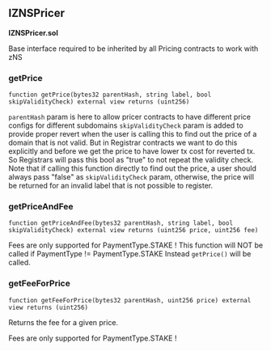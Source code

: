 ## IZNSPricer

**IZNSPricer.sol**

Base interface required to be inherited by all Pricing contracts to work with zNS

### getPrice

```solidity
function getPrice(bytes32 parentHash, string label, bool skipValidityCheck) external view returns (uint256)
```

`parentHash` param is here to allow pricer contracts
 to have different price configs for different subdomains
`skipValidityCheck` param is added to provide proper revert when the user is
calling this to find out the price of a domain that is not valid. But in Registrar contracts
we want to do this explicitly and before we get the price to have lower tx cost for reverted tx.
So Registrars will pass this bool as "true" to not repeat the validity check.
Note that if calling this function directly to find out the price, a user should always pass "false"
as `skipValidityCheck` param, otherwise, the price will be returned for an invalid label that is not
possible to register.

### getPriceAndFee

```solidity
function getPriceAndFee(bytes32 parentHash, string label, bool skipValidityCheck) external view returns (uint256 price, uint256 fee)
```

Fees are only supported for PaymentType.STAKE !
 This function will NOT be called if PaymentType != PaymentType.STAKE
 Instead `getPrice()` will be called.

### getFeeForPrice

```solidity
function getFeeForPrice(bytes32 parentHash, uint256 price) external view returns (uint256)
```

Returns the fee for a given price.

Fees are only supported for PaymentType.STAKE !

